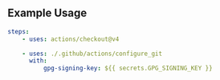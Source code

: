## Example Usage

```yaml
steps:
    - uses: actions/checkout@v4

    - uses: ./.github/actions/configure_git
      with:
          gpg-signing-key: ${{ secrets.GPG_SIGNING_KEY }}
```
